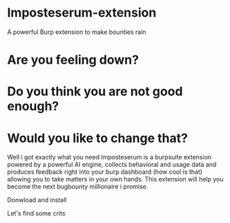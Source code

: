 # Imposteserum-extension
A powerful Burp extension to make bounties rain


# Are you feeling down?
# Do you think you are not good enough?
# Would you like to change that?

Well i got exactly what you need Imposteserum is a burpsuite extension powered by a powerful AI engine, collects behavioral and usage data and produces feedback right into your burp dashboard (how cool is that) allowing you to take matters in your own hands. This extension will help you become the next bugbounty millionaire i promise.

Donwload and install

Let's find some crits
